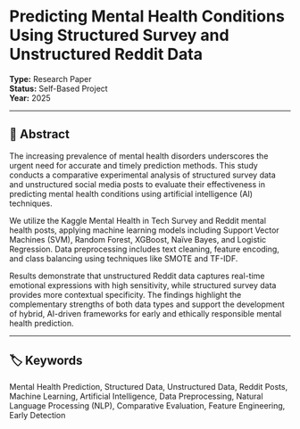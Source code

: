 # Predicting Mental Health Conditions Using Structured Survey and Unstructured Reddit Data

**Type:** Research Paper  
**Status:** Self-Based Project  
**Year:** 2025

---

## 📄 Abstract

The increasing prevalence of mental health disorders underscores the urgent need for accurate and timely prediction methods. This study conducts a comparative experimental analysis of structured survey data and unstructured social media posts to evaluate their effectiveness in predicting mental health conditions using artificial intelligence (AI) techniques.

We utilize the Kaggle Mental Health in Tech Survey and Reddit mental health posts, applying machine learning models including Support Vector Machines (SVM), Random Forest, XGBoost, Naïve Bayes, and Logistic Regression. Data preprocessing includes text cleaning, feature encoding, and class balancing using techniques like SMOTE and TF-IDF.

Results demonstrate that unstructured Reddit data captures real-time emotional expressions with high sensitivity, while structured survey data provides more contextual specificity. The findings highlight the complementary strengths of both data types and support the development of hybrid, AI-driven frameworks for early and ethically responsible mental health prediction.

---

## 🏷️ Keywords

Mental Health Prediction, Structured Data, Unstructured Data, Reddit Posts, Machine Learning, Artificial Intelligence, Data Preprocessing, Natural Language Processing (NLP), Comparative Evaluation, Feature Engineering, Early Detection

